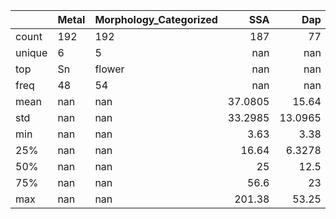 |        | Metal   | Morphology_Categorized   |      SSA |      Dap |       Rct |   Molarity | Cation   | Anion   |         PW |        CD |       Cs |
|:-------|:--------|:-------------------------|---------:|---------:|----------:|-----------:|:---------|:--------|-----------:|----------:|---------:|
| count  | 192     | 192                      | 187      |  77      | 143       |  192       | 192      | 192     | 192        | 192       |  192     |
| unique | 6       | 5                        | nan      | nan      | nan       |  nan       | 4        | 3       | nan        | nan       |  nan     |
| top    | Sn      | flower                   | nan      | nan      | nan       |  nan       | K        | OH      | nan        | nan       |  nan     |
| freq   | 48      | 54                       | nan      | nan      | nan       |  nan       | 135      | 125     | nan        | nan       |  nan     |
| mean   | nan     | nan                      |  37.0805 |  15.64   |   3.46055 |    2.41406 | nan      | nan     |   0.589583 |   5.15443 |  297.6   |
| std    | nan     | nan                      |  33.2985 |  13.0965 |   4.58316 |    1.95811 | nan      | nan     |   0.166283 |   6.21011 |  282.594 |
| min    | nan     | nan                      |   3.63   |   3.38   |   0.11    |    0.5     | nan      | nan     |   0.32     |   0.08    |    7.6   |
| 25%    | nan     | nan                      |  16.64   |   6.3278 |   0.58    |    1       | nan      | nan     |   0.5      |   1       |   95.45  |
| 50%    | nan     | nan                      |  25      |  12.5    |   1.8     |    2       | nan      | nan     |   0.525    |   3       |  166.525 |
| 75%    | nan     | nan                      |  56.6    |  23      |   4.435   |    3       | nan      | nan     |   0.6      |   7       |  442.5   |
| max    | nan     | nan                      | 201.38   |  53.25   |  28       |    8       | nan      | nan     |   1        |  50       | 1301     |